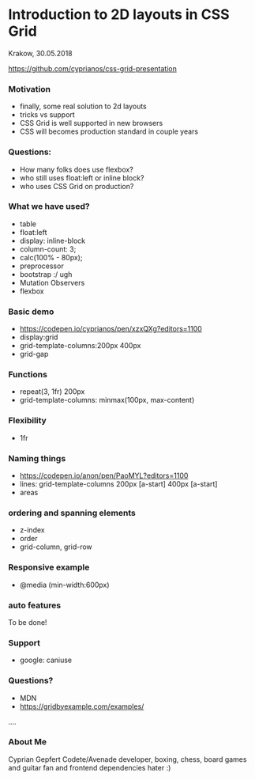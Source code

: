 Introduction to 2D layouts in CSS Grid
====

Krakow, 30.05.2018

https://github.com/cyprianos/css-grid-presentation

### Motivation
* finally, some real solution to 2d layouts 
* tricks vs support
* CSS Grid is well supported in new browsers
* CSS will becomes production standard in couple years

### Questions:
* How many folks does use flexbox?
* who still uses float:left or inline block?
* who uses CSS Grid on production?

### What we have used?
* table
* float:left 
* display: inline-block
* column-count: 3;
* calc(100% - 80px);
* preprocessor
* bootstrap :/ ugh
* Mutation Observers
* flexbox

### Basic demo
* https://codepen.io/cyprianos/pen/xzxQXg?editors=1100
* display:grid
* grid-template-columns:200px 400px 
* grid-gap

### Functions
* repeat(3, 1fr) 200px
* grid-template-columns: minmax(100px, max-content)

### Flexibility
* 1fr

### Naming things
* https://codepen.io/anon/pen/PaoMYL?editors=1100
* lines: grid-template-columns 200px [a-start] 400px [a-start]
* areas

### ordering and spanning elements
* z-index
* order
* grid-column, grid-row

### Responsive example
* @media (min-width:600px)

### auto features
To be done!

### Support
* google: caniuse 


### Questions?
* MDN
* https://gridbyexample.com/examples/

....

### About Me
Cyprian Gepfert Codete/Avenade developer, boxing, chess, board games and guitar fan and frontend dependencies hater :)
